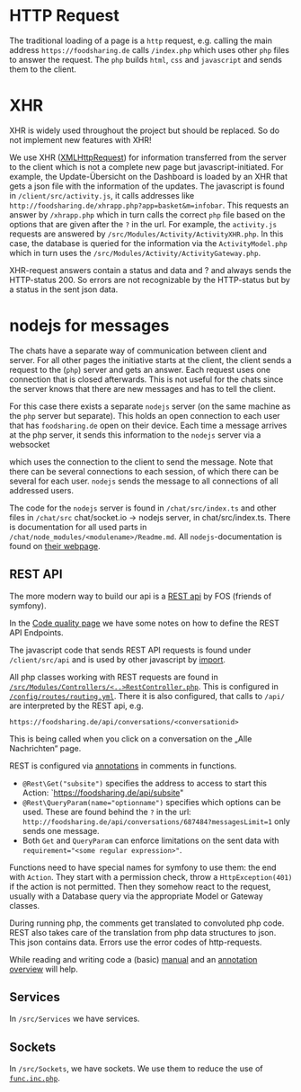 # HTTP Request

The traditional loading of a page is a `http` request,
e.g. calling the main address `https://foodsharing.de` calls `/index.php`
which uses other `php` files to answer the request.
The `php` builds `html`, `css` and `javascript` and sends them to the client.

# XHR

XHR is widely used throughout the project but should be replaced. So do not implement new features with XHR!

We use XHR ([XMLHttpRequest](https://en.wikipedia.org/wiki/XMLHttpRequest))
for information transferred from the server to the client which is not a complete new page but javascript-initiated.
For example, the Update-Übersicht on the Dashboard is loaded by an XHR that gets a json file with the information of the updates.
The javascript is found in `/client/src/activity.js`,
it calls addresses like `http://foodsharing.de/xhrapp.php?app=basket&m=infobar`.
This requests an answer by `/xhrapp.php` which in turn calls the correct `php` file based on the options that are given after the `?` in the url.
For example, the `activity.js` requests are answered by
`/src/Modules/Activity/ActivityXHR.php`.
In this case, the database is queried for the information via the `ActivityModel.php` which in turn uses the `/src/Modules/Activity/ActivityGateway.php`.

XHR-request answers contain a status and data and <!-- todo --> ? and always sends the HTTP-status 200. So errors are not recognizable by the HTTP-status but by a status in the sent json data.

# nodejs for messages

The chats have a separate way of communication between client and server.
For all other pages the initiative starts at the client,
the client sends a request to the (`php`) server and gets an answer.
Each request uses one connection that is closed afterwards.
This is not useful for the chats since the server knows that there are new messages and has to tell the client.

For this case there exists a separate `nodejs` server (on the same machine as the `php` server but separate). This holds an open connection to each user that has `foodsharing.de` open on their device. Each time a message arrives at the php server, it sends this information to the `nodejs` server via a websocket
<!-- TODO: explanation what a websocket is, on which server is it, is it the right place to explain it? -->
which uses the connection to the client to send the message.
Note that there can be several connections to each session, of which there can be several for each user. `nodejs` sends the message to all connections of all addressed users.

The code for the `nodejs` server is found in `/chat/src/index.ts` and other files in `/chat/src`
chat/socket.io -> nodejs server, in chat/src/index.ts. There is documentation for all used parts in `/chat/node_modules/<modulename>/Readme.md`. All `nodejs`-documentation is found on [their webpage](https://nodejs.org/en/docs/).
  <!-- - php server tells websocket that there is a new message -->
  <!-- - nodejs-server sends message to all open connections of all sessions of all users -->

## REST API

The more modern way to build our api is a [REST api](https://symfony.com/doc/master/bundles/FOSRestBundle/index.html) by FOS (friends of symfony).
<!-- TODO: good link to intro/ tutorial -->

In the [Code quality page](code-review.md) we have some notes on how to define the REST API Endpoints.

The javascript code that sends REST API requests is found under `/client/src/api` and is used by other javascript by [import](javascript.md).

All php classes working with REST requests are found in [`/src/Modules/Controllers/<..>RestController.php`](https://symfony.com/doc/current/controller.html).
This is configured in [`/config/routes/routing.yml`](https://symfony.com/doc/master/bundles/FOSRestBundle/5-automatic-route-generation_single-restful-controller.html).
There it is also configured, that calls to `/api/` are interpreted by the REST api, e.g.
```
https://foodsharing.de/api/conversations/<conversationid>
```
This is being called when you click on a conversation on the „Alle Nachrichten“ page.

REST is configured via [annotations](https://symfony.com/doc/master/bundles/FOSRestBundle/annotations-reference.html) in comments in functions.
  - `@Rest\Get("subsite")` specifies the address to access to start this Action: `https://foodsharing.de/api/subsite"
  - `@Rest\QueryParam(name="optionname")` specifies which options can be used. These are found behind the `?` in the url: `http://foodsharing.de/api/conversations/687484?messagesLimit=1` only sends one message.
  - Both `Get` and `QueryParam` can enforce limitations on the sent data with `requirement="<some regular expression>"`.

Functions need to have special names for symfony to use them: the end with `Action`.
They start with a permission check, throw a `HttpException(401)` if the action is not permitted.
Then they somehow react to the request, usually with a Database query via the appropriate Model or Gateway classes.

During running php, the comments get translated to convoluted php code.
REST also takes care of the translation from php data structures to json.
This json contains data. Errors use the error codes of http-requests.

While reading and writing code a (basic) [manual](https://symfony.com/doc/master/bundles/FOSRestBundle/index.html)
and an [annotation overview](https://symfony.com/doc/master/bundles/FOSRestBundle/annotations-reference.html) will help.

## Services

In `/src/Services` we have services.

## Sockets

In `/src/Sockets`, we have sockets. We use them to reduce the use of [`func.inc.php`](php.md).
